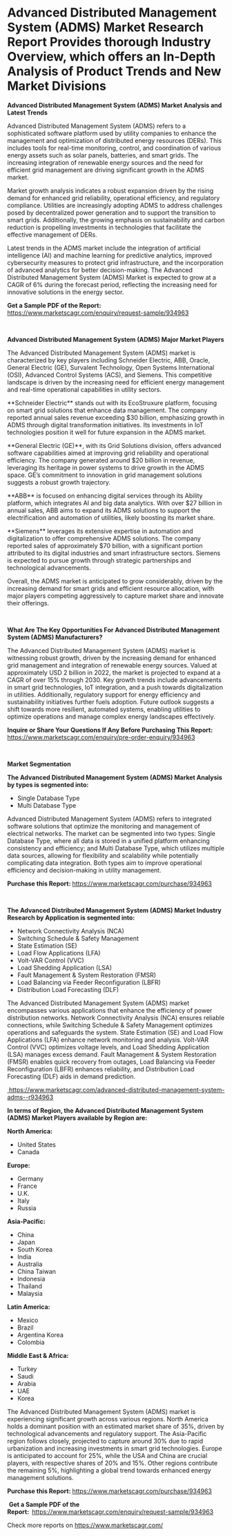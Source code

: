 <p><h1>Advanced Distributed Management System (ADMS) Market Research Report Provides thorough Industry Overview, which offers an In-Depth Analysis of Product Trends and New Market Divisions</h1></p><p><strong>Advanced Distributed Management System (ADMS) Market Analysis and Latest Trends</strong></p>
<p><p>Advanced Distributed Management System (ADMS) refers to a sophisticated software platform used by utility companies to enhance the management and optimization of distributed energy resources (DERs). This includes tools for real-time monitoring, control, and coordination of various energy assets such as solar panels, batteries, and smart grids. The increasing integration of renewable energy sources and the need for efficient grid management are driving significant growth in the ADMS market.</p><p>Market growth analysis indicates a robust expansion driven by the rising demand for enhanced grid reliability, operational efficiency, and regulatory compliance. Utilities are increasingly adopting ADMS to address challenges posed by decentralized power generation and to support the transition to smart grids. Additionally, the growing emphasis on sustainability and carbon reduction is propelling investments in technologies that facilitate the effective management of DERs.</p><p>Latest trends in the ADMS market include the integration of artificial intelligence (AI) and machine learning for predictive analytics, improved cybersecurity measures to protect grid infrastructure, and the incorporation of advanced analytics for better decision-making. The Advanced Distributed Management System (ADMS) Market is expected to grow at a CAGR of 6% during the forecast period, reflecting the increasing need for innovative solutions in the energy sector.</p></p>
<p><strong>Get a Sample PDF of the Report:&nbsp;</strong> <a href="https://www.marketscagr.com/enquiry/request-sample/934963?utm_campaign=3266&utm_medium=2&utm_source=Github&utm_content=ia&utm_term=11032025&utm_id=advanced-distributed-management-system-adms">https://www.marketscagr.com/enquiry/request-sample/934963</a></p>
<p>&nbsp;</p>
<p><strong>Advanced Distributed Management System (ADMS) Major Market Players</strong></p>
<p><p>The Advanced Distributed Management System (ADMS) market is characterized by key players including Schneider Electric, ABB, Oracle, General Electric (GE), Survalent Technology, Open Systems International (OSI), Advanced Control Systems (ACS), and Siemens. This competitive landscape is driven by the increasing need for efficient energy management and real-time operational capabilities in utility sectors.</p><p>**Schneider Electric** stands out with its EcoStruxure platform, focusing on smart grid solutions that enhance data management. The company reported annual sales revenue exceeding $30 billion, emphasizing growth in ADMS through digital transformation initiatives. Its investments in IoT technologies position it well for future expansion in the ADMS market.</p><p>**General Electric (GE)**, with its Grid Solutions division, offers advanced software capabilities aimed at improving grid reliability and operational efficiency. The company generated around $20 billion in revenue, leveraging its heritage in power systems to drive growth in the ADMS space. GE’s commitment to innovation in grid management solutions suggests a robust growth trajectory.</p><p>**ABB** is focused on enhancing digital services through its Ability platform, which integrates AI and big data analytics. With over $27 billion in annual sales, ABB aims to expand its ADMS solutions to support the electrification and automation of utilities, likely boosting its market share.</p><p>**Siemens** leverages its extensive expertise in automation and digitalization to offer comprehensive ADMS solutions. The company reported sales of approximately $70 billion, with a significant portion attributed to its digital industries and smart infrastructure sectors. Siemens is expected to pursue growth through strategic partnerships and technological advancements.</p><p>Overall, the ADMS market is anticipated to grow considerably, driven by the increasing demand for smart grids and efficient resource allocation, with major players competing aggressively to capture market share and innovate their offerings.</p></p>
<p>&nbsp;</p>
<p><strong>What Are The Key Opportunities For Advanced Distributed Management System (ADMS) Manufacturers?</strong></p>
<p><p>The Advanced Distributed Management System (ADMS) market is witnessing robust growth, driven by the increasing demand for enhanced grid management and integration of renewable energy sources. Valued at approximately USD 2 billion in 2022, the market is projected to expand at a CAGR of over 15% through 2030. Key growth trends include advancements in smart grid technologies, IoT integration, and a push towards digitalization in utilities. Additionally, regulatory support for energy efficiency and sustainability initiatives further fuels adoption. Future outlook suggests a shift towards more resilient, automated systems, enabling utilities to optimize operations and manage complex energy landscapes effectively.</p></p>
<p><strong>Inquire or Share Your Questions If Any Before Purchasing This Report:</strong> <a href="https://www.marketscagr.com/enquiry/pre-order-enquiry/934963?utm_campaign=3266&utm_medium=2&utm_source=Github&utm_content=ia&utm_term=11032025&utm_id=advanced-distributed-management-system-adms">https://www.marketscagr.com/enquiry/pre-order-enquiry/934963</a></p>
<p>&nbsp;</p>
<p><strong>Market Segmentation</strong></p>
<p><strong>The Advanced Distributed Management System (ADMS) Market Analysis by types is segmented into:</strong></p>
<p><ul><li>Single Database Type</li><li>Multi Database Type</li></ul></p>
<p><p>Advanced Distributed Management System (ADMS) refers to integrated software solutions that optimize the monitoring and management of electrical networks. The market can be segmented into two types: Single Database Type, where all data is stored in a unified platform enhancing consistency and efficiency; and Multi Database Type, which utilizes multiple data sources, allowing for flexibility and scalability while potentially complicating data integration. Both types aim to improve operational efficiency and decision-making in utility management.</p></p>
<p><strong>Purchase this Report:&nbsp;</strong><a href="https://www.marketscagr.com/purchase/934963?utm_campaign=3266&utm_medium=2&utm_source=Github&utm_content=ia&utm_term=11032025&utm_id=advanced-distributed-management-system-adms">https://www.marketscagr.com/purchase/934963</a></p>
<p>&nbsp;</p>
<p><strong>The Advanced Distributed Management System (ADMS) Market Industry Research by Application is segmented into:</strong></p>
<p><ul><li>Network Connectivity Analysis (NCA)</li><li>Switching Schedule & Safety Management</li><li>State Estimation (SE)</li><li>Load Flow Applications (LFA)</li><li>Volt-VAR Control (VVC)</li><li>Load Shedding Application (LSA)</li><li>Fault Management & System Restoration (FMSR)</li><li>Load Balancing via Feeder Reconfiguration (LBFR)</li><li>Distribution Load Forecasting (DLF)</li></ul></p>
<p><p>The Advanced Distributed Management System (ADMS) market encompasses various applications that enhance the efficiency of power distribution networks. Network Connectivity Analysis (NCA) ensures reliable connections, while Switching Schedule & Safety Management optimizes operations and safeguards the system. State Estimation (SE) and Load Flow Applications (LFA) enhance network monitoring and analysis. Volt-VAR Control (VVC) optimizes voltage levels, and Load Shedding Application (LSA) manages excess demand. Fault Management & System Restoration (FMSR) enables quick recovery from outages, Load Balancing via Feeder Reconfiguration (LBFR) enhances reliability, and Distribution Load Forecasting (DLF) aids in demand prediction.</p></p>
<p><a href="https://www.marketscagr.com/advanced-distributed-management-system-adms--r934963?utm_campaign=3266&utm_medium=2&utm_source=Github&utm_content=ia&utm_term=11032025&utm_id=advanced-distributed-management-system-adms">&nbsp;https://www.marketscagr.com/advanced-distributed-management-system-adms--r934963</a></p>
<p><strong>In terms of Region, the Advanced Distributed Management System (ADMS) Market Players available by Region are:</strong></p>
<p>
    <p> <strong> North America: </strong>
        <ul>
            <li>United States</li>
            <li>Canada</li>
        </ul>
        </p> 
    <p> <strong> Europe: </strong>
        <ul>
            <li>Germany</li>
            <li>France</li>
            <li>U.K.</li>
            <li>Italy</li>
            <li>Russia</li>
        </ul>
        </p> 
    <p> <strong> Asia-Pacific: </strong>
        <ul>
            <li>China</li>
            <li>Japan</li>
            <li>South Korea</li>
            <li>India</li>
            <li>Australia</li>
            <li>China Taiwan</li>
            <li>Indonesia</li>
            <li>Thailand</li>
            <li>Malaysia</li>
        </ul>
        </p> 
    <p> <strong> Latin America: </strong>
        <ul>
            <li>Mexico</li>
            <li>Brazil</li>
            <li>Argentina Korea</li>
            <li>Colombia</li>
        </ul>
        </p> 
    <p> <strong> Middle East & Africa: </strong>
        <ul>
            <li>Turkey</li>
            <li>Saudi</li>
            <li>Arabia</li>
            <li>UAE</li>
            <li>Korea</li>
        </ul>
    </p>
    </p>
<p><p>The Advanced Distributed Management System (ADMS) market is experiencing significant growth across various regions. North America holds a dominant position with an estimated market share of 35%, driven by technological advancements and regulatory support. The Asia-Pacific region follows closely, projected to capture around 30% due to rapid urbanization and increasing investments in smart grid technologies. Europe is anticipated to account for 25%, while the USA and China are crucial players, with respective shares of 20% and 15%. Other regions contribute the remaining 5%, highlighting a global trend towards enhanced energy management solutions.</p></p>
<p><strong>Purchase this Report: </strong><a href="https://www.marketscagr.com/purchase/934963?utm_campaign=3266&utm_medium=2&utm_source=Github&utm_content=ia&utm_term=11032025&utm_id=advanced-distributed-management-system-adms">https://www.marketscagr.com/purchase/934963</a></p>
<p>&nbsp;<strong>Get a Sample PDF of the Report:&nbsp;&nbsp;</strong><a href="https://www.marketscagr.com/enquiry/request-sample/934963?utm_campaign=3266&utm_medium=2&utm_source=Github&utm_content=ia&utm_term=11032025&utm_id=advanced-distributed-management-system-adms">https://www.marketscagr.com/enquiry/request-sample/934963</a></p>
<p><strong></strong></p>
<p>Check more reports on <a href="https://www.marketscagr.com/?utm_campaign=3266&utm_medium=2&utm_source=Github&utm_content=ia&utm_term=11032025&utm_id=advanced-distributed-management-system-adms">https://www.marketscagr.com/</a></p>